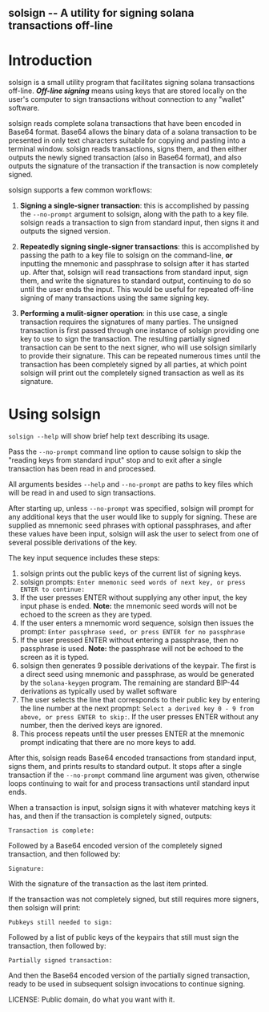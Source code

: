 ## solsign -- A utility for signing solana transactions off-line ##

# Introduction #

solsign is a small utility program that facilitates signing solana transactions off-line.  ***Off-line signing***
means using keys that are stored locally on the user's computer to sign transactions without connection to any
"wallet" software.

solsign reads complete solana transactions that have been encoded in Base64 format.  Base64 allows the binary data
of a solana transaction to be presented in only text characters suitable for copying and pasting into a terminal
window.  solsign reads transactions, signs them, and then either outputs the newly signed transaction (also in
Base64 format), and also outputs the signature of the transaction if the transaction is now completely signed.

solsign supports a few common workflows:

1. **Signing a single-signer transaction**: this is accomplished by passing the `--no-prompt` argument to solsign, along with the path to a key file.  solsign reads a transaction to sign from standard input, then signs it and outputs the signed version.

2. **Repeatedly signing single-signer transactions**: this is accomplished by passing the path to a key file to solsign on the command-line, **or** inputting the mnemonic and passphrase to solsign after it has started up.  After that, solsign will read transactions from standard input, sign them, and write the signatures to standard output, continuing to do so until the user ends the input.  This would be useful for repeated off-line signing of many transactions using the same signing key.

3. **Performing a mulit-signer operation**: in this use case, a single transaction requires the signatures of many parties.  The unsigned transaction is first passed through one instance of solsign providing one key to use to sign the transaction.  The resulting partially signed transaction can be sent to the next signer, who will use solsign similarly to provide their signature.  This can be repeated numerous times until the transaction has been completely signed by all parties, at which point solsign will print out the completely signed transaction as well as its signature.


# Using solsign #

`solsign --help` will show brief help text describing its usage.

Pass the `--no-prompt` command line option to cause solsign to skip the "reading keys from standard input" stop and to exit after a single transaction has been read in and processed.

All arguments besides `--help` and `--no-prompt` are paths to key files which will be read in and used to sign transactions.

After starting up, unless `--no-prompt` was specified, solsign will prompt for any additional keys that the user would like to supply for signing.  These are supplied as mnemonic seed phrases with optional passphrases, and after these values have been input, solsign will ask the user to select from one of several possible derivations of the key.

The key input sequence includes these steps:

1. solsign prints out the public keys of the current list of signing keys.
2. solsign prompts: `Enter mnemonic seed words of next key, or press ENTER to continue:`
3. If the user presses ENTER without supplying any other input, the key input phase is ended. **Note:** the mnemonic seed words will not be echoed to the screen as they are typed.
4. If the user enters a mnemomic word sequence, solsign then issues the prompt: `Enter passphrase seed, or press ENTER for no passphrase`
5. If the user pressed ENTER without entering a passphrase, then no passphrase is used.  **Note:** the passphrase will not be echoed to the screen as it is typed.
6. solsign then generates 9 possible derivations of the keypair.  The first is a direct seed using mnemonic and passphrase, as would be generated by the `solana-keygen` program.  The remaining are standard BIP-44 derivations as typically used by wallet software
7. The user selects the line that corresponds to their public key by entering the line number at the next propmpt: `Select a derived key 0 - 9 from above, or press ENTER to skip:`.  If the user presses ENTER without any number, then the derived keys are ignored.
8. This process repeats until the user presses ENTER at the mnemonic prompt indicating that there are no more keys to add.

After this, solsign reads Base64 encoded transactions from standard input, signs them, and prints results to standard output.  It stops after a single transaction if the `--no-prompt` command line argument was given, otherwise loops continuing to wait for and process transactions until standard input ends.

When a transaction is input, solsign signs it with whatever matching keys it has, and then if the transaction is completely signed, outputs:

`Transaction is complete:`

Followed by a Base64 encoded version of the completely signed transaction, and then followed by:

`Signature:`

With the signature of the transaction as the last item printed.

If the transaction was not completely signed, but still requires more signers, then solsign will print:

`Pubkeys still needed to sign:`

Followed by a list of public keys of the keypairs that still must sign the transaction, then followed by:

`Partially signed transaction:`

And then the Base64 encoded version of the partially signed transaction, ready to be used in subsequent solsign invocations to continue signing.


LICENSE: Public domain, do what you want with it.
